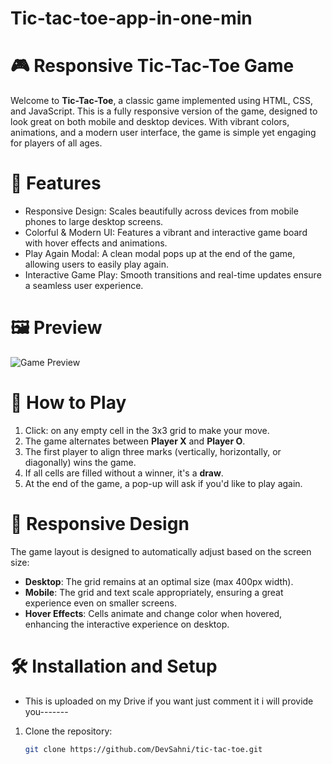 # Tic-tac-toe-app-in-one-min

# 🎮 Responsive Tic-Tac-Toe Game

Welcome to **Tic-Tac-Toe**, a classic game implemented using HTML, CSS, and JavaScript. This is a fully responsive version of the game, designed to look great on both mobile and desktop devices. With vibrant colors, animations, and a modern user interface, the game is simple yet engaging for players of all ages.

# 🌟 Features

- Responsive Design: Scales beautifully across devices from mobile phones to large desktop screens.
- Colorful & Modern UI: Features a vibrant and interactive game board with hover effects and animations.
- Play Again Modal: A clean modal pops up at the end of the game, allowing users to easily play again.
- Interactive Game Play: Smooth transitions and real-time updates ensure a seamless user experience.

# 🖼️ Preview

![Game Preview]("C:\Users\deven\Downloads\tictac.png")

# 🚀 How to Play

1. Click:  on any empty cell in the 3x3 grid to make your move.
2. The game alternates between **Player X** and **Player O**.
3. The first player to align three marks (vertically, horizontally, or diagonally) wins the game.
4. If all cells are filled without a winner, it's a **draw**.
5. At the end of the game, a pop-up will ask if you'd like to play again.

# 📱 Responsive Design

The game layout is designed to automatically adjust based on the screen size:

- **Desktop**: The grid remains at an optimal size (max 400px width).
- **Mobile**: The grid and text scale appropriately, ensuring a great experience even on smaller screens.
- **Hover Effects**: Cells animate and change color when hovered, enhancing the interactive experience on desktop.

# 🛠️ Installation and Setup
- This is uploaded on my Drive if you want just comment it i will provide you-------
1. Clone the repository:
   ```bash
   git clone https://github.com/DevSahni/tic-tac-toe.git
